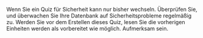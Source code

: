 Wenn Sie ein Quiz für Sicherheit kann nur bisher wechseln. Überprüfen Sie, und überwachen Sie Ihre Datenbank auf Sicherheitsprobleme regelmäßig zu. Werden Sie vor dem Erstellen dieses Quiz, lesen Sie die vorherigen Einheiten werden als vorbereitet wie möglich. Aufmerksam sein.